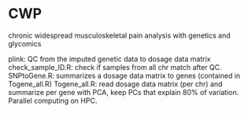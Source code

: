 # CWP
chronic widespread musculoskeletal pain analysis with genetics and glycomics

plink: QC from the imputed genetic data to dosage data matrix
check_sample_ID.R: check if samples from all chr match after QC.
SNPtoGene.R: summarizes a dosage data matrix to genes (contained in Togene_all.R)
Togene_all.R: read dosage data matrix (per chr) and summarize per gene with PCA, keep PCs that explain 80% of variation. Parallel computing on HPC.
